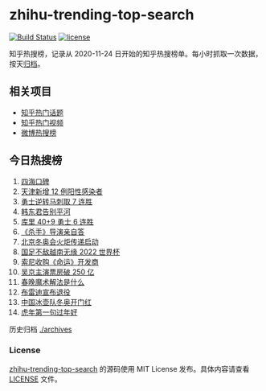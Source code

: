 # zhihu-trending-top-search

[![Build Status](https://github.com/justjavac/zhihu-trending-top-search/workflows/ci/badge.svg?branch=main)](https://github.com/justjavac/zhihu-trending-top-search/actions)
[![license](https://img.shields.io/github/license/justjavac/zhihu-trending-top-search)](https://github.com/justjavac/zhihu-trending-top-search/blob/main/LICENSE)

知乎热搜榜，记录从 2020-11-24 日开始的知乎热搜榜单。每小时抓取一次数据，按天[归档](./archives)。

## 相关项目

- [知乎热门话题](https://github.com/justjavac/zhihu-trending-hot-questions)
- [知乎热门视频](https://github.com/justjavac/zhihu-trending-hot-video)
- [微博热搜榜](https://github.com/justjavac/weibo-trending-hot-search)

## 今日热搜榜

<!-- BEGIN -->
<!-- 最后更新时间 Thu Feb 03 2022 02:15:06 GMT+0800 (China Standard Time) -->

1. [四海口碑](https://www.zhihu.com/search?q=四海)
1. [天津新增 12 例阳性感染者](https://www.zhihu.com/search?q=天津疫情)
1. [勇士逆转马刺取 7 连胜](https://www.zhihu.com/search?q=勇士)
1. [韩东君告别平河](https://www.zhihu.com/search?q=长津湖)
1. [库里 40+9 勇士 6 连胜](https://www.zhihu.com/search?q=勇士)
1. [《杀手》导演亲自答](https://www.zhihu.com/search?q=这个杀手不太冷静)
1. [北京冬奥会火炬传递启动](https://www.zhihu.com/search?q=冬奥会火炬传递)
1. [国足不敌越南无缘 2022 世界杯](https://www.zhihu.com/search?q=国足)
1. [索尼收购《命运》开发商](https://www.zhihu.com/search?q=索尼收购bungie)
1. [吴京主演票房破 250 亿](https://www.zhihu.com/search?q=吴京主演票房)
1. [春晚魔术解法是什么](https://www.zhihu.com/search?q=春晚魔术解法)
1. [布雷迪宣布退役](https://www.zhihu.com/search?q=布雷迪)
1. [中国冰壶队冬奥开门红](https://www.zhihu.com/search?q=冬奥冰壶)
1. [虎年第一句过年好](https://www.zhihu.com/search?q=虎年第一句过年好)

<!-- END -->

历史归档 [./archives](./archives)

### License

[zhihu-trending-top-search](https://github.com/justjavac/zhihu-trending-top-search)
的源码使用 MIT License 发布。具体内容请查看 [LICENSE](./LICENSE) 文件。
